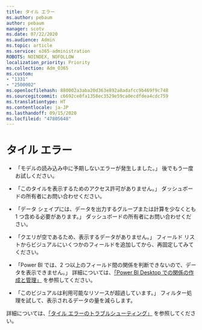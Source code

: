 ```yaml
---
title: タイル エラー
ms.author: pebaum
author: pebaum
manager: scotv
ms.date: 07/22/2020
ms.audience: Admin
ms.topic: article
ms.service: o365-administration
ROBOTS: NOINDEX, NOFOLLOW
localization_priority: Priority
ms.collection: Adm_O365
ms.custom:
- "1331"
- "2500002"
ms.openlocfilehash: 880002a3aba20d363e892a8adafcc9b469f9c748
ms.sourcegitcommit: c6692ce0fa1358ec3529e59ca0ecdfdea4cdc759
ms.translationtype: HT
ms.contentlocale: ja-JP
ms.lasthandoff: 09/15/2020
ms.locfileid: "47805648"
---
```

# <a name="tile-errors"></a>タイル エラー

- 「モデルの読み込み中に予期しないエラーが発生しました。」 後でもう一度お試しください。

- 「このタイルを表示するためのアクセス許可がありません。」 ダッシュボードの所有者にお問い合わせください。

- 「データ シェイプには、データを出力するグループまたは計算を少なくとも 1 つ含める必要があります。」 ダッシュボードの所有者にお問い合わせください。

- 「クエリが空であるため、表示するデータがありません。」 フィールド リストからビジュアルにいくつかのフィールドを追加してから、再固定してみてください。

- 「Power BI では、2 つ以上のフィールド間の関係を判断できないので、データを表示できません。」 詳細については、[「Power BI Desktop での関係の作成と管理」](https://docs.microsoft.com/power-bi/desktop-create-and-manage-relationships) を参照してください。

- 「このビジュアルは利用可能なリソースが超過しています。」 フィルター処理を試して、表示されるデータの量を減らします。

詳細については、[「タイル エラーのトラブルシューティング」](https://docs.microsoft.com/power-bi/refresh-troubleshooting-tile-errors) を参照してください。